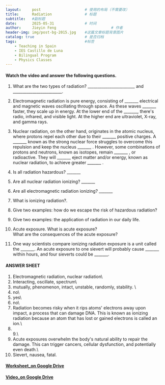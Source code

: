 ```yaml
---
layout:     post   				    # 使用的布局（不需要改）
title:      Radiation 				# 标题 
subtitle:   #副标题
date:       2025-05-31 				# 时间
author:     Jieyin Feng 						# 作者
header-img: img/post-bg-2015.jpg 	#这篇文章标题背景图片
catalog: true 						# 是否归档
tags:								#标签
    - Teaching in Spain 
    - IES Castillo de Luna
    - Bilingual Program
    - Physics Classes
---
```


####  Watch the video and answer the following questions.
1. What are the two types of radiation? ________________________ and  _________________________.

2. Electromagnetic radiation is pure energy, consisting of _______ electrical and magnetic waves oscillating through space. As these waves _______ faster, they scale up in energy. At the lower end of the _______, there's radio, infrared, and visible light. At the higher end are ultraviolet, X-ray, and gamma rays.

3. Nuclear radiation, on the other hand, originates in the atomic nucleus, where protons repel each other
due to their  _______  positive charges. A  _______  known as the strong nuclear force struggles to overcome this repulsion and keep the nucleus  _______ . However, some combinations of protons and neutrons, known as isotopes, remain  _______ , or radioactive. They will  _______  eject matter and/or energy, known as nuclear radiation, to achieve greater  _______ . 

4. Is all radiation hazardous?  _______

5. Are all nuclear radiation ionizing?  _______

6. Are all electromagnetic radiation ionizing?  _______

7. What is ionizing radiation?.

8. Give two examples: how do we escape the risk of hazardous radiation?

9. Give two examples: the application of radiation in our daily life.

10. Acute exposure. 
What is acute exposure?\
What are the consequences of the acute exposure?

11. One way scientists compare ionizing radiation exposure is a unit called the _______. An acute exposure to one sievert will probably cause _______ within hours, and four sieverts could be _______.

#### ANSWER SHEET
1. Electromagnetic radiation, nuclear radiation\
2. Interacting, oscillate, spectrum\
3. mutually, phenomenon, intact, unstable, randomly, stability. \
4. no\
5. yes\
6. no\
7. Radiation becomes risky when it rips atoms' electrons away upon impact, a process that can damage DNA. This is known as ionizing radiation because an atom that has lost or gained electrons is called an ion.\
8. \
9.\
10. Acute exposures overwhelm the body's natural ability to repair the damage. This can trigger cancers, cellular dysfunction, and potentially even death.\
11. Sievert, nausea, fatal.

#### [Worksheet_on Google Drive](https://docs.google.com/document/d/1Nrp8nuS-lJNFB70sFQges9Tcu7du9XaG/edit?usp=sharing&ouid=103086183032334531092&rtpof=true&sd=true)
#### [Video_on Google Drive](https://www.youtube.com/watch?v=zI2vRwFKnHQ)
